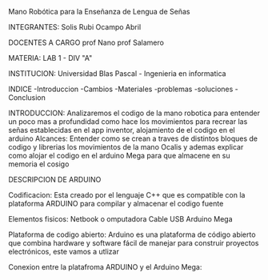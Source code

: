 Mano Robótica para la Enseñanza de Lengua de Señas

INTEGRANTES: Solis Rubi Ocampo Abril

DOCENTES A CARGO prof Nano prof Salamero

MATERIA: LAB 1 - DIV "A"

INSTITUCION: Universidad Blas Pascal - Ingenieria en informatica

INDICE -Introduccion -Cambios -Materiales -problemas -soluciones -Conclusion

INTRODUCCION: Analizaremos el codigo de la mano robotica para entender un poco mas a profundidad como hace los movimientos para recrear las señas establecidas en el app inventor, alojamiento de el codigo en el arduino
Alcances: Entender como se crean a traves de distintos bloques de codigo y librerias los movimientos de la mano Ocalis y ademas explicar como alojar el codigo en el arduino Mega para que almacene en su memoria el cosigo 

DESCRIPCION DE ARDUINO 

Codificacion: Esta creado por el lenguaje C++ que es compatible con la plataforma ARDUINO para compilar y almacenar el codigo fuente

Elementos fisicos: 
Netbook o omputadora 
Cable USB 
Arduino Mega

Plataforma de codigo abierto: 
Arduino es una plataforma de código abierto que combina hardware y software fácil de manejar para construir proyectos electrónicos, este vamos a utlizar 

Conexion entre la platafroma ARDUINO y el Arduino Mega: 

